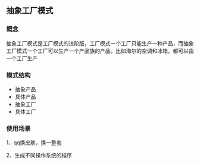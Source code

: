 ## 抽象工厂模式

### 概念

抽象工厂模式是工厂模式的进阶版，工厂模式一个工厂只能生产一种产品，而抽象工厂模式一个工厂可以生产一个产品族的产品。比如海尔的空调和冰箱，都可以由一个工厂生产

### 模式结构

* 抽象产品
* 具体产品
* 抽象工厂
* 具体工厂

### 使用场景

1、qq换皮肤，换一整套

2、生成不同操作系统的程序
